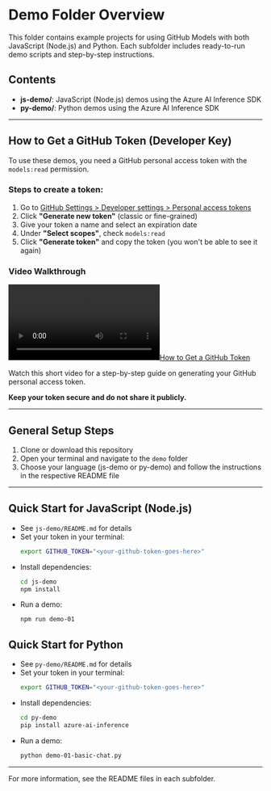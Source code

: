 # Demo Folder Overview

This folder contains example projects for using GitHub Models with both JavaScript (Node.js) and Python. Each subfolder includes ready-to-run demo scripts and step-by-step instructions.

## Contents
- **js-demo/**: JavaScript (Node.js) demos using the Azure AI Inference SDK
- **py-demo/**: Python demos using the Azure AI Inference SDK

---

## How to Get a GitHub Token (Developer Key)

To use these demos, you need a GitHub personal access token with the `models:read` permission.

### Steps to create a token:
1. Go to [GitHub Settings > Developer settings > Personal access tokens](https://github.com/settings/tokens)
2. Click **"Generate new token"** (classic or fine-grained)
3. Give your token a name and select an expiration date
4. Under **"Select scopes"**, check `models:read`
5. Click **"Generate token"** and copy the token (you won't be able to see it again)

### Video Walkthrough

[![How to Get a GitHub Token](../Images/demo_token_video.mp4)](../Images/demo_token_video.mp4)

Watch this short video for a step-by-step guide on generating your GitHub personal access token.

**Keep your token secure and do not share it publicly.**

---

## General Setup Steps

1. Clone or download this repository
2. Open your terminal and navigate to the `demo` folder
3. Choose your language (js-demo or py-demo) and follow the instructions in the respective README file

---

## Quick Start for JavaScript (Node.js)
- See `js-demo/README.md` for details
- Set your token in your terminal:
  ```sh
  export GITHUB_TOKEN="<your-github-token-goes-here>"
  ```
- Install dependencies:
  ```sh
  cd js-demo
  npm install
  ```
- Run a demo:
  ```sh
  npm run demo-01
  ```

## Quick Start for Python
- See `py-demo/README.md` for details
- Set your token in your terminal:
  ```sh
  export GITHUB_TOKEN="<your-github-token-goes-here>"
  ```
- Install dependencies:
  ```sh
  cd py-demo
  pip install azure-ai-inference
  ```
- Run a demo:
  ```sh
  python demo-01-basic-chat.py
  ```

---

For more information, see the README files in each subfolder.
